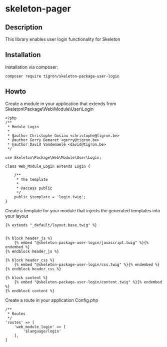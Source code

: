 # skeleton-pager

## Description

This library enables user login functionality for Skeleton


## Installation

Installation via composer:

    composer require tigron/skeleton-package-user-login

## Howto

Create a module in your application that extends from Skeleton\Package\Web\Module\User\Login

    <?php
	/**
	 * Module Login
	 *
	 * @author Christophe Gosiau <christophe@tigron.be>
	 * @author Gerry Demaret <gerry@tigron.be>
	 * @author David Vandemaele <david@tigron.be>
	 */

	use Skeleton\Package\Web\Module\User\Login;

	class Web_Module_Login extends Login {

		/**
		 * The template
		 *
		 * @access public
		 */
		public $template = 'login.twig';
	}

Create a template for your module that injects the generated templates into your layout

	{% extends "_default/layout.base.twig" %}


	{% block header_js %}
		{% embed "@skeleton-package-user-login/javascript.twig" %}{% endembed %}
	{% endblock header_js %}

	{% block header_css %}
		{% embed "@skeleton-package-user-login/css.twig" %}{% endembed %}
	{% endblock header_css %}

	{% block content %}
		{% embed "@skeleton-package-user-login/content.twig" %}{% endembed %}
	{% endblock content %}


Create a route in your application Config.php

	/**
	 * Routes
	 */
	'routes' => [
		'web_module_login' => [
			'$language/login'
		],
	]
